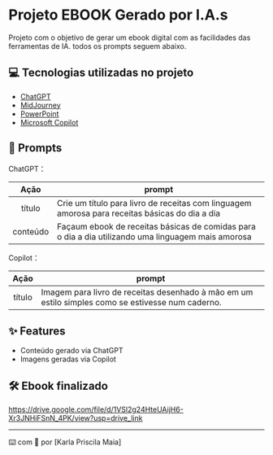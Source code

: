 
# Projeto EBOOK Gerado por I.A.s

Projeto com o objetivo de gerar um ebook digital com as facilidades das ferramentas de IA. todos os prompts
seguem abaixo.


## 💻 Tecnologias utilizadas no projeto

- [ChatGPT](https://chat.openai.com/) 
- [MidJourney](https://www.midjourney.com/app/)
- [PowerPoint](https://www.microsoft.com/en/microsoft-365/powerpoint)
- [Microsoft Copilot](https://copilot.microsoft.com/)

## 🧠 Prompts


ChatGPT：

|   Ação   | prompt                                                                                                                                                                                                                                                                         |
| :------: | ------------------------------------------------------------------------------------------------------------------------------------------------------------------------------------------------------------------------------------------------------------------------------ |
|  título  | Crie um título para livro de receitas com linguagem amorosa para receitas básicas do dia a dia                                                        |
| conteúdo | Façaum ebook de receitas básicas de comidas para o dia a dia utilizando uma linguagem mais amorosa|


Copilot：

|  Ação  | prompt                                                                                 |
| :----: | -------------------------------------------------------------------------------------- |
| título | Imagem para livro de receitas desenhado à mão em um estilo simples como se estivesse num caderno. |

## ✨ Features

- Conteúdo gerado via ChatGPT
- Imagens geradas via Copilot

## 🛠️ Ebook finalizado

https://drive.google.com/file/d/1VSl2g24HteUAijH6-Xr3JNHiFSnN_4PK/view?usp=drive_link

---

⌨️ com 💜 por [Karla Priscila Maia]
